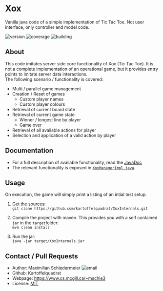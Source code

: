 # Xox

Vanilla java code of a simple implementation of Tic Tac Toe. Not user interface, only controller and model code.

![version](https://img.shields.io/badge/version-1.1-brightgreen)
![coverage](https://img.shields.io/badge/coverage-94%25-brightgreen)
![building](https://img.shields.io/badge/build-passing-brightgreen)

## About

This code imitates server side core functionality of Xox (Tic Tac Toe). It is not a complete implementation of an operational game, but it provides entry points to imitate server data interactions.  
The following scenario / functionality is covered:

 * Multi / parallel game management
 * Creation / Reset of games
   * Custom player names
   * Custom player colours
 * Retrieval of current board state
 * Retrieval of current game state
   * Winner / longest line by player
   * Game over
 * Retrieval of all available actions for player
 * Selection and application of a valid action by player
 
## Documentation

 * For a full description of available functionality, read the [JavaDoc](https://kartoffelquadrat.github.io/XoxInternals/index.html)
 * The relevant functionality is exposed in [```XoxManagerImpl.java```](https://kartoffelquadrat.github.io/XoxInternals/eu/kartoffelquadrat/xoxinternals/controller/XoxManagerImpl.html).

## Usage

On execution, the game will simply print a listing of an intial test setup.

 1. Get the sources:  
```git clone https://github.com/kartoffelquadrat/XoxInternals.git```

 2. Compile the project with maven. This provides you with a self contained ```jar``` in the ```target```folder:  
```mvn clean install```
 
 3. Run the jar:  
 ```java -jar target/XoxInternals.jar```

## Contact / Pull Requests

 * Author: Maximilian Schiedermeier ![email](email.png)
 * Github: Kartoffelquadrat
 * Webpage: https://www.cs.mcgill.ca/~mschie3
 * License: [MIT](https://opensource.org/licenses/MIT)

